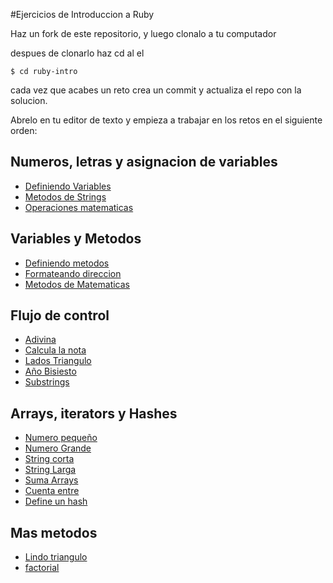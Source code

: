 #Ejercicios de Introduccion a Ruby

Haz un fork de este repositorio, y luego clonalo a tu computador

despues de clonarlo haz cd al el

```shell
$ cd ruby-intro
```

cada vez que acabes un reto crea un commit y actualiza el repo con la solucion.

Abrelo en tu editor de texto y empieza a trabajar en los retos en el siguiente orden:

## Numeros, letras y asignacion de variables
- [Definiendo Variables](./challenges/ruby/1-defining-variables)
- [Metodos de Strings](./challenges/ruby/2-simple-string-methods)
- [Operaciones matematicas](./challenges/ruby/3-local-variables)

## Variables y Metodos
- [Definiendo metodos](./challenges/ruby/4-defining-method)
- [Formateando direccion](./challenges/ruby/5-format-address)
- [Metodos de Matematicas](./challenges/ruby/6-math-methods)

## Flujo de control
- [Adivina](./challenges/ruby/7-good-guess)
- [Calcula la nota](./challenges/ruby/8-calculate-grade)
- [Lados Triangulo](./challenges/ruby/9-triangle-side)
- [Año Bisiesto](./challenges/ruby/10-leap-years)
- [Substrings](./challenges/ruby/11-simple-substrings)

## Arrays, iterators y Hashes
- [Numero pequeño](./challenges/ruby/12-smallest-integer)
- [Numero Grande](./challenges/ruby/13-largest-integer)
- [String corta](./challenges/ruby/14-shortest-string)
- [String Larga](./challenges/ruby/15-longest-string)
- [Suma Arrays](./challenges/ruby/16-concatenate-arrays)
- [Cuenta entre](./challenges/ruby/17-count-between)
- [Define un hash](./challenges/ruby/18-define-hash)

## Mas metodos
- [Lindo triangulo](./challenges/ruby/19-pretty-triangle)
- [factorial](./challenges/ruby/20-factorial)

